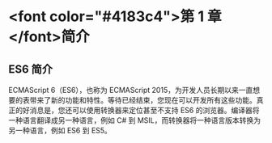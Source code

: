 # &lt;font color="#4183c4"&gt;第 1 章&lt;/font&gt;简介

## ES6 简介

ECMAScript 6（ES6），也称为 ECMAScript 2015，为开发人员长期以来一直想要的表带来了新的功能和特性。等待已经结束，您现在可以开发所有这些功能。真正的好消息是，您还可以使用转换器来定位甚至不支持 ES6 的浏览器。编译器将一种语言翻译成另一种语言，例如 C# 到 MSIL，而转换器将一种语言版本转换为另一种语言，例如 ES6 到 ES5。